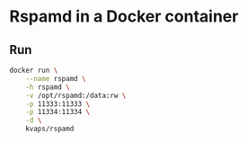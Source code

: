Rspamd in a Docker container
============================

Run
---

```bash
docker run \
    --name rspamd \
    -h rspamd \
    -v /opt/rspamd:/data:rw \
    -p 11333:11333 \
    -p 11334:11334 \
    -d \
    kvaps/rspamd
```
